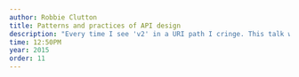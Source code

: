 ```yaml
---
author: Robbie Clutton
title: Patterns and practices of API design
description: "Every time I see 'v2' in a URI path I cringe. This talk will show some alternatives along with discussing some patterns and practices for building robust APIs. Examples will be in Ruby but the talking points will be applicable for any language that creates an API. The talk will cover topics such as versioning, dealing with change, pagination, date times and data modeling."
time: 12:50PM
year: 2015
order: 11
---
```

